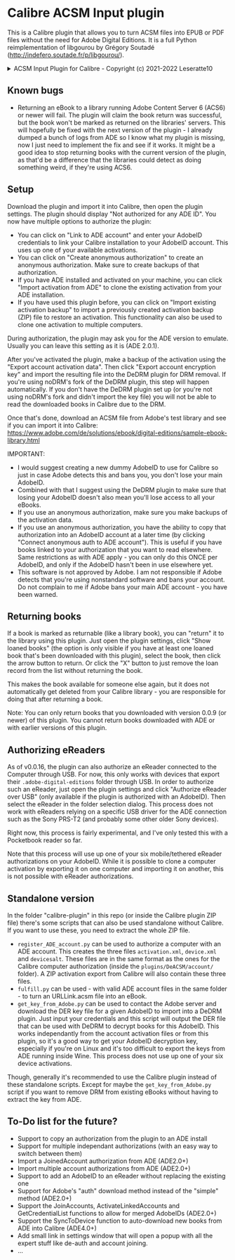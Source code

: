 # Calibre ACSM Input plugin

This is a Calibre plugin that allows you to turn ACSM files into EPUB or PDF files without the need for Adobe Digital Editions. 
It is a full Python reimplementation of libgourou by Grégory Soutadé (http://indefero.soutade.fr/p/libgourou/).

<details>
  <summary>ACSM Input Plugin for Calibre - Copyright (c) 2021-2022 Leseratte10</summary>

```
ACSM Input Plugin for Calibre (DeACSM) / acsm-calibre-plugin
Copyright (c) 2021-2022 Leseratte10

This software is a Python reimplementation of the C++ library 
"libgourou" by Grégory Soutadé which is under the LGPLv3 or later 
license (http://indefero.soutade.fr/p/libgourou/).

I have no idea whether a reimplementation in another language counts 
as "derivative use", so just in case it does, I'm putting this project 
under the GPLv3 (which is allowed in the LGPLv3 license) to prevent any 
licensing issues. 

This program is free software: you can redistribute it and/or modify
it under the terms of the GNU General Public License as published by
the Free Software Foundation, either version 3 of the License, or
(at your option) any later version.

This program is distributed in the hope that it will be useful,
but WITHOUT ANY WARRANTY; without even the implied warranty of
MERCHANTABILITY or FITNESS FOR A PARTICULAR PURPOSE.  See the
GNU General Public License for more details.

You should have received a copy of the GNU General Public License
along with this program.  If not, see <http://www.gnu.org/licenses/>.

See the "LICENSE" file for a full copy of the GNU GPL v3.
```

</details>


## Known bugs

- Returning an eBook to a library running Adobe Content Server 6 (ACS6) or newer will fail. The plugin will claim the book return was successful, but the book won't be marked as returned on the libraries' servers. This will hopefully be fixed with the next version of the plugin - I already dumped a bunch of logs from ADE so I know what my plugin is missing, now I just need to implement the fix and see if it works. It might be a good idea to stop returning books with the current version of the plugin, as that'd be a difference that the libraries could detect as doing something weird, if they're using ACS6. 

## Setup

Download the plugin and import it into Calibre, then open the plugin settings. The plugin should display "Not authorized for any ADE ID". You now have multiple options to authorize the plugin: 

- You can click on "Link to ADE account" and enter your AdobeID credentials to link your Calibre installation to your AdobeID account. This uses up one of your available activations. 
- You can click on "Create anonymous authorization" to create an anonymous authorization. Make sure to create backups of that authorization. 
- If you have ADE installed and activated on your machine, you can click "Import activation from ADE" to clone the existing activation from your ADE installation. 
- If you have used this plugin before, you can click on "Import existing activation backup" to import a previously created activation backup (ZIP) file to restore an activation. This functionality can also be used to clone one activation to multiple computers. 

During authorization, the plugin may ask you for the ADE version to emulate. Usually you can leave this setting as it is (ADE 2.0.1).

After you've activated the plugin, make a backup of the activation using the "Export account activation data". Then click "Export account encryption key" and import the resulting file into the DeDRM plugin for DRM removal. If you're using noDRM's fork of the DeDRM plugin, this step will happen automatically. If you don't have the DeDRM plugin set up (or you're not using noDRM's fork and didn't import the key file) you will not be able to read the downloaded books in Calibre due to the DRM.

Once that's done, download an ACSM file from Adobe's test library and see if you can import it into Calibre: https://www.adobe.com/de/solutions/ebook/digital-editions/sample-ebook-library.html 

IMPORTANT: 

- I would suggest creating a new dummy AdobeID to use for Calibre so just in case Adobe detects this and bans you, you don't lose your main AdobeID. 
- Combined with that I suggest using the DeDRM plugin to make sure that losing your AdobeID doesn't also mean you'll lose access to all your eBooks. 
- If you use an anonymous authorization, make sure you make backups of the activation data. 
- If you use an anonymous authorization, you have the ability to copy that authorization into an AdobeID account at a later time (by clicking "Connect anonymous auth to ADE account"). This is useful if you have books linked to your authorization that you want to read elsewhere. Same restrictions as with ADE apply - you can only do this ONCE per AdobeID, and only if the AdobeID hasn't been in use elsewhere yet.
- This software is not approved by Adobe. I am not responsible if Adobe detects that you're using nonstandard software and bans your account. Do not complain to me if Adobe bans your main ADE account - you have been warned. 

## Returning books

If a book is marked as returnable (like a library book), you can "return" it to the library using this plugin. 
Just open the plugin settings, click "Show loaned books" (the option is only visible if you have at least one loaned book that's been downloaded with this plugin), select the book, then click the arrow button to return. Or click the "X" button to just remove the loan record from the list without returning the book.

This makes the book available for someone else again, but it does not automatically get deleted from your Calibre library - you are responsible for doing that after returning a book.

Note: You can only return books that you downloaded with version 0.0.9 (or newer) of this plugin. You cannot return books downloaded with ADE or with earlier versions of this plugin.

## Authorizing eReaders

As of v0.0.16, the plugin can also authorize an eReader connected to the Computer through USB. For now, this only works with devices that export their `.adobe-digital-editions` folder through USB. In order to authorize such an eReader, just open the plugin settings and click "Authorize eReader over USB" (only available if the plugin is authorized with an AdobeID). Then select the eReader in the folder selection dialog. This process does not work with eReaders relying on a specific USB driver for the ADE connection such as the Sony PRS-T2 (and probably some other older Sony devices). 

Right now, this process is fairly experimental, and I've only tested this with a Pocketbook reader so far.

Note that this process will use up one of your six mobile/tethered eReader authorizations on your AdobeID. While it is possible to clone a computer activation by exporting it on one computer and importing it on another, this is not possible with eReader authorizations. 

## Standalone version

In the folder "calibre-plugin" in this repo (or inside the Calibre plugin ZIP file) there's some scripts that can also be used standalone without Calibre. If you want to use these, you need to extract the whole ZIP file. 

- `register_ADE_account.py` can be used to authorize a computer with an ADE account. This creates the three files `activation.xml`, `device.xml` and `devicesalt`. These files are in the same format as the ones for the Calibre computer authorization (inside the `plugins/DeACSM/account/` folder). A ZIP activation export from Calibre will also contain these three files.
- `fulfill.py` can be used - with valid ADE account files in the same folder - to turn an URLLink.acsm file into an eBook. 
- `get_key_from_Adobe.py` can be used to contact the Adobe server and download the DER key file for a given AdobeID to import into a DeDRM plugin. Just input your credentials and this script will output the DER file that can be used with DeDRM to decrypt books for this AdobeID. This works independantly from the account activation files or from this plugin, so it's a good way to get your AdobeID decryption key, especially if you're on Linux and it's too difficult to export the keys from ADE running inside Wine. This process does not use up one of your six device activations.

Though, generally it's recommended to use the Calibre plugin instead of these standalone scripts. Except for maybe the `get_key_from_Adobe.py` script if you want to remove DRM from existing eBooks without having to extract the key from ADE.

## To-Do list for the future?

- Support to copy an authorization from the plugin to an ADE install
- Support for multiple independant authorizations (with an easy way to switch between them)
- Import a JoinedAccount authorization from ADE (ADE2.0+)
- Import multiple account authorizations from ADE (ADE2.0+)
- Support to add an AdobeID to an eReader without replacing the existing one
- Support for Adobe's "auth" download method instead of the "simple" method (ADE2.0+)
- Support the JoinAccounts, ActivateLinkedAccounts and GetCredentialList functions to allow for merged AdobeIDs (ADE2.0+)
- Support the SyncToDevice function to auto-download new books from ADE into Calibre (ADE4.0+)
- Add small link in settings window that will open a popup with all the expert stuff like de-auth and account joining.
- ...
